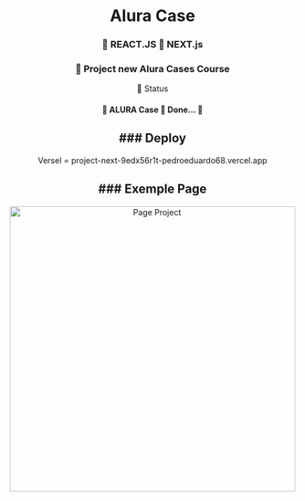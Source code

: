<h1 align="center">Alura Case </h1>

<h3 align="center">
    🔗 REACT.JS 🔗 NEXT.js  
</h3>


<h3 align="center">
    🔗 Project new Alura Cases Course 
</h3>


<p align="center">🚀  Status</p>

<h4 align="center"> 
	🚧 ALURA Case 🚀 Done...  🚧

</h4>



<h2 align="center"> ### Deploy </h2> 
<p align="center">
 Versel = project-next-9edx56r1t-pedroeduardo68.vercel.app
</p>

<h2 align="center"> ### Exemple Page  </h2>
<p align="center">
  <img src="./project/img/cases.png" width="500" title="Page Project">
</p>






